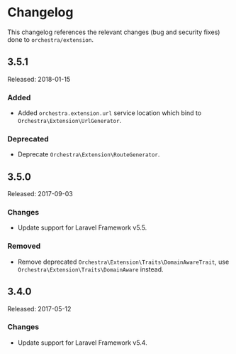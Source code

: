 # Changelog

This changelog references the relevant changes (bug and security fixes) done to `orchestra/extension`.

## 3.5.1

Released: 2018-01-15

### Added

* Added `orchestra.extension.url` service location which bind to `Orchestra\Extension\UrlGenerator`.

### Deprecated

* Deprecate `Orchestra\Extension\RouteGenerator`.

## 3.5.0

Released: 2017-09-03

### Changes

* Update support for Laravel Framework v5.5.

### Removed

* Remove deprecated `Orchestra\Extension\Traits\DomainAwareTrait`, use `Orchestra\Extension\Traits\DomainAware` instead.

## 3.4.0

Released: 2017-05-12

### Changes

* Update support for Laravel Framework v5.4.

